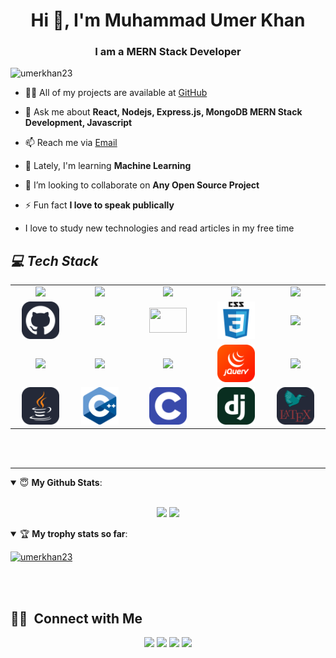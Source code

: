 <h1 align="center">Hi 👋, I'm Muhammad Umer Khan</h1>
<h3 align="center">I am a MERN Stack Developer</h3>

<p align="left"> <img src="https://komarev.com/ghpvc/?username=umerkhan23&label=Profile%20views&color=red&style=flat" alt="umerkhan23" /> </p>

- 👨‍💻 All of my projects are available at [GitHub]([github.com/umerkhan23](https://github.com/umerkhan23))

- 💬 Ask me about **React, Nodejs, Express.js, MongoDB MERN Stack Development, Javascript**

- 📫 Reach me via [Email](mailto:umerkhanmcs23@gmail.com)

- 🌱 Lately, I'm learning **Machine Learning**

- 👯 I’m looking to collaborate on **Any Open Source Project**

- ⚡ Fun fact **I love to speak publically** 

- I love to study new technologies and read articles in my free time

<h2><i>💻 Tech Stack</i></h2>

<table width="100">
<tr>
    <td align='center' width="190">
        <img src="http://rhc4tp-cms-prod-vpc-76857813.s3.amazonaws.com/s3fs-public/mongodb-logo-rgb-j6w271g1xn.jpg">
    </td>
    <td align='center' width="190">
        <img src="https://vegibit.com/wp-content/uploads/2018/05/expressjs.png">
    </td>
    <td align='center' width="190">
        <img src="https://www.vectorlogo.zone/logos/reactjs/reactjs-ar21.svg">
    </td>
     <td align='center' width="190">
        <img src="https://www.vectorlogo.zone/logos/nodejs/nodejs-ar21.svg">
    </td>
    <td align='center' width="190">
        <img src="https://github.com/abranhe/programming-languages-logos/blob/master/src/javascript/javascript.svg" width="60">
    </td>
</tr>
<tr>
 <td align='center'>
        <img src="https://github.com/tandpfun/skill-icons/blob/main/icons/Github-Dark.svg" width="60">
    </td>
 <td align='center' width="190">
        <img src="https://git-scm.com/images/logos/1color-darkbg@2x.png" width="100">
    </td>
    <td align='center'>
        <img src="https://upload.wikimedia.org/wikipedia/commons/thumb/3/38/HTML5_Badge.svg/600px-HTML5_Badge.svg.png" height="40" width="60">
    </td>
    <td align='center'>
        <img src="https://raw.githubusercontent.com/devicons/devicon/0d6c64dbbf311879f7d563bfc3ccf559f9ed111c/icons/css3/css3-original-wordmark.svg" width="60">
    </td>
    <td align='center'>
        <img src="https://upload.wikimedia.org/wikipedia/commons/thumb/9/95/Tailwind_CSS_logo.svg/2560px-Tailwind_CSS_logo.svg.png">
    </td>
</tr>
<tr>
 <td align='center'>
        <img src="https://github.com/bestofjs/bestofjs-webui/blob/master/public/logos/vscode.svg" width="60">
    </td>
    <td align='center'>
        <img src="https://www.vectorlogo.zone/logos/getpostman/getpostman-icon.svg">
    </td>
    <td align='center'>
        <img src="https://download.logo.wine/logo/MySQL/MySQL-Logo.wine.png" >
    </td>
    <td align='center'>
        <img src="https://github.com/tandpfun/skill-icons/blob/main/icons/JQuery.svg" width="60">
    </td>
    <td align='center'>
        <img src="https://www.jing.fm/clipimg/full/53-537670_python-png-file-python-logo-png.png" width="60">
    </td>
</tr>
<tr>
    <td align='center'>
        <img src="https://github.com/tandpfun/skill-icons/blob/main/icons/Java-Dark.svg" width="60">
    </td>
    <td align='center'>
        <img src="https://github.com/devicons/devicon/blob/master/icons/cplusplus/cplusplus-original.svg" width="60">
    </td>
    <td align='center'>
        <img src="https://github.com/tandpfun/skill-icons/blob/main/icons/C.svg" width="60">
    </td>
    <td align='center'>
        <img src="https://github.com/tandpfun/skill-icons/blob/main/icons/Django.svg" width="60">
    </td>
    <td align='center'>
        <img src="https://github.com/tandpfun/skill-icons/blob/main/icons/LaTeX-Dark.svg" width="60">
    </td>
</tr>

    
</table>

<br />
<br />

---
<details open>
 <summary> 😇 <b>My Github Stats</b>: </summary>
<br>
 <p align = "center">
  <img src = "https://github-readme-stats.vercel.app/api?username=umerkhan23&show_icons=true&theme=tokyonight&line_height=25" width = 400>
  <img src = "https://github-readme-streak-stats.herokuapp.com?user=umerkhan23&theme=solarized-dark&hide_border=true&date_format=M%20j%5B%2C%20Y%5D&line_height=25" width = 400>
</p>
</details>

<details open> 
  <summary> 🏆 <b>My trophy stats so far</b>: </summary>
  <p align="left"> <a href="https://github.com/ryo-ma/github-profile-trophy"><img src="https://github-profile-trophy.vercel.app/?username=umerkhan23" alt="umerkhan23" /></a></p>
</details>

<br />
<br />

## 🤝🏻 &nbsp;Connect with Me

<p align="center">
<a href="https://www.linkedin.com/in/muhammad-umer-khan-32989b210/"><img src="https://img.shields.io/badge/-Muhammad%20Umer%20Khan-0077B5?style=flat&logo=Linkedin&logoColor=white"/></a>
<a href="mailto:umerkhan23@gmail.com"><img src="https://img.shields.io/badge/-umerkhanmcs23@gmail.com-D14836?style=flat&logo=Gmail&logoColor=white"/></a>
<a href="https://instagram.com/umerkhan_23"><img src="https://img.shields.io/badge/-@umerkhan_23-E4405F?style=flat&logo=Instagram&logoColor=white"/></a>
<a href="https://www.facebook.com/umerkhanarf?mibextid=ZbWKwL"><img src="https://img.shields.io/badge/-@umerkhanarf-1877F2?style=flat&logo=Facebook&logoColor=white"/></a>

